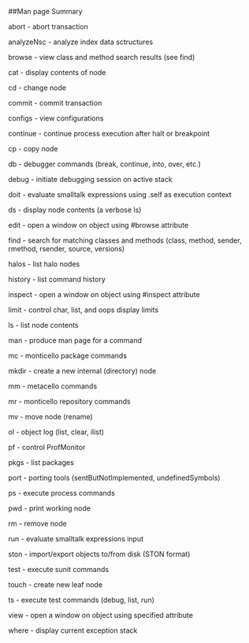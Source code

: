 ##Man page Summary

abort - abort transaction

analyzeNsc - analyze index data sctructures

browse - view class and method search results (see find)

cat - display contents of node

cd - change node

commit - commit transaction

configs - view configurations

continue - continue process execution after halt or breakpoint

cp - copy node

db - debugger commands (break, continue, into, over, etc.)

debug - initiate debugging session on active stack

doit - evaluate smalltalk expressions using .self as execution context

ds - display node contents (a verbose ls)

edit - open a window on object using #browse attribute

find - search for matching classes and methods (class, method, sender, rmethod, rsender, source, versions)

halos - list halo nodes

history - list command history

inspect - open a window on object using #inspect attribute

limit - control char, list, and oops display limits

ls - list node contents

man - produce man page for a command

mc - monticello package commands

mkdir - create a new internal (directory) node

mm - metacello commands

mr - monticello repository commands

mv - move node (rename)

ol - object log (list, clear, ilist)

pf - control ProfMonitor

pkgs - list packages

port - porting tools (sentButNotImplemented, undefinedSymbols)

ps - execute process commands

pwd - print working node

rm - remove node

run - evaluate smalltalk expressions input

ston - import/export objects to/from disk (STON format)

test - execute sunit commands

touch - create new leaf node

ts - execute test commands (debug, list, run)

view - open a window on object using specified attribute

where - display current exception stack

